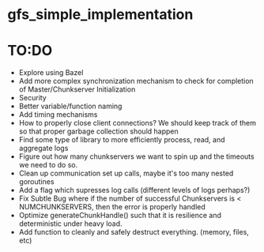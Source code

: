 # gfs_simple_implementation

# TO:DO 
- Explore using Bazel
- Add more complex synchronization mechanism to check for completion of Master/Chunkserver Initialization
- Security
- Better variable/function naming
- Add timing mechanisms
- How to properly close client connections? We should keep track of them so that proper garbage collection should happen
- Find some type of library to more efficiently process, read, and aggregate logs
- Figure out how many chunkservers we want to spin up and the timeouts we need to do so.
- Clean up communication set up calls, maybe it's too many nested goroutines
- Add a flag which supresses log calls (different levels of logs perhaps?)
- Fix Subtle Bug where if the number of successful Chunkservers is < NUMCHUNKSERVERS, then the error is properly handled
- Optimize generateChunkHandle() such that it is resilience and deterministic under heavy load.
- Add function to cleanly and safely destruct everything. (memory, files, etc)